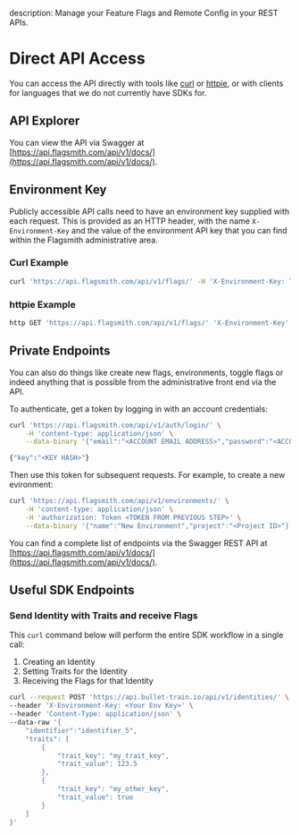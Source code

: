 description: Manage your Feature Flags and Remote Config in your REST APIs.

# Direct API Access

You can access the API directly with tools like [curl](https://curl.haxx.se/) or [httpie](https://httpie.org/), or with
clients for languages that we do not currently have SDKs for.

## API Explorer

You can view the API via Swagger at [https://api.flagsmith.com/api/v1/docs/](https://api.flagsmith.com/api/v1/docs/).

## Environment Key

Publicly accessible API calls need to have an environment key supplied with each request. This is provided as an HTTP
header, with the name `X-Environment-Key` and the value of the environment API key that you can find within the
Flagsmith administrative area.

### Curl Example

```bash
curl 'https://api.flagsmith.com/api/v1/flags/' -H 'X-Environment-Key: TijpMX6ajA7REC4bf5suYg'
```

### httpie Example

```bash
http GET 'https://api.flagsmith.com/api/v1/flags/' 'X-Environment-Key':'TijpMX6ajA7REC4bf5suYg'
```

## Private Endpoints

You can also do things like create new flags, environments, toggle flags or indeed anything that is possible from the
administrative front end via the API.

To authenticate, get a token by logging in with an account credentials:

```bash
curl 'https://api.flagsmith.com/api/v1/auth/login/' \
    -H 'content-type: application/json' \
    --data-binary '{"email":"<ACCOUNT EMAIL ADDRESS>","password":"<ACCOUNT PASSWORD>"}'

{"key":"<KEY HASH>"}
```

Then use this token for subsequent requests. For example, to create a new evironment:

```bash
curl 'https://api.flagsmith.com/api/v1/environments/' \
    -H 'content-type: application/json' \
    -H 'authorization: Token <TOKEN FROM PREVIOUS STEP>' \
    --data-binary '{"name":"New Environment","project":"<Project ID>"}'
```

You can find a complete list of endpoints via the Swagger REST API at
[https://api.flagsmith.com/api/v1/docs/](https://api.flagsmith.com/api/v1/docs/).

## Useful SDK Endpoints

### Send Identity with Traits and receive Flags

This `curl` command below will perform the entire SDK workflow in a single call:

1. Creating an Identity
2. Setting Traits for the Identity
3. Receiving the Flags for that Identity

```bash
curl --request POST 'https://api.bullet-train.io/api/v1/identities/' \
--header 'X-Environment-Key: <Your Env Key>' \
--header 'Content-Type: application/json' \
--data-raw '{
    "identifier":"identifier_5",
    "traits": [
        {
            "trait_key": "my_trait_key",
            "trait_value": 123.5
        },
        {
            "trait_key": "my_other_key",
            "trait_value": true
        }
    ]
}'
```
